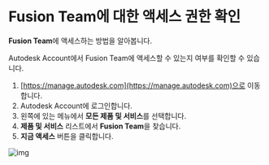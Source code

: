 # Fusion Team에 대한 액세스 권한 확인
**Fusion Team**에 액세스하는 방법을 알아봅니다.

Autodesk Account에서 Fusion Team에 액세스할 수 있는지 여부를 확인할 수 있습니다.
1. [https://manage.autodesk.com](https://manage.autodesk.com)으로 이동합니다.
2. Autodesk Account에 로그인합니다.
3. 왼쪽에 있는 메뉴에서 **모든 제품 및 서비스**를 선택합니다.
4. **제품 및 서비스** 리스트에서 **Fusion Team**을 찾습니다.
5. **지금 액세스** 버튼을 클릭합니다.

![img](https://help.autodesk.com/cloudhelp/KOR/Fusion-GetStarted/images/dialog/aa-team-access.png)